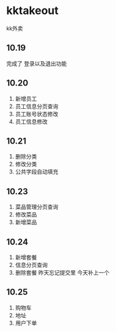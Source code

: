 # kktakeout
 kk外卖
 ## 10.19
   完成了 登录以及退出功能
## 10.20
1. 新增员工
2. 员工信息分页查询
3. 员工账号状态修改
4. 员工信息修改
## 10.21
1. 删除分类
2. 修改分类
3. 公共字段自动填充
## 10.23
1. 菜品管理分页查询
2. 修改菜品
3. 新增菜品
## 10.24
1. 新增套餐
2. 信息分页查询
3. 删除套餐
昨天忘记提交里 今天补上一个
## 10.25
1. 购物车
2. 地址
3. 用户下单
